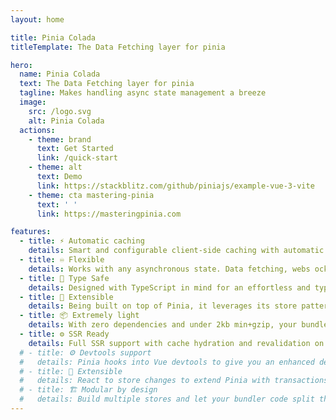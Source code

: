 ```yaml
---
layout: home

title: Pinia Colada
titleTemplate: The Data Fetching layer for pinia

hero:
  name: Pinia Colada
  text: The Data Fetching layer for pinia
  tagline: Makes handling async state management a breeze
  image:
    src: /logo.svg
    alt: Pinia Colada
  actions:
    - theme: brand
      text: Get Started
      link: /quick-start
    - theme: alt
      text: Demo
      link: https://stackblitz.com/github/piniajs/example-vue-3-vite
    - theme: cta mastering-pinia
      text: ' '
      link: https://masteringpinia.com

features:
  - title: ⚡️ Automatic caching
    details: Smart and configurable client-side caching with automatic cache invalidation and request deduplication.
  - title: ♾️ Flexible
    details: Works with any asynchronous state. Data fetching, webs ockets, Web APIs, etc
  - title: 🔑 Type Safe
    details: Designed with TypeScript in mind for an effortless and type-safe experience.
  - title: 🍍 Extensible
    details: Being built on top of Pinia, it leverages its store pattern and plugins like Devtools!
  - title: 📦 Extremely light
    details: With zero dependencies and under 2kb min+gzip, your bundle won't even notice it's there. It is also tree-shakable!
  - title: ⚙️ SSR Ready
    details: Full SSR support with cache hydration and revalidation on the client side.
  # - title: ⚙️ Devtools support
  #   details: Pinia hooks into Vue devtools to give you an enhanced development experience in both Vue 2 and Vue 3.
  # - title: 🔌 Extensible
  #   details: React to store changes to extend Pinia with transactions, local storage synchronization, etc.
  # - title: 🏗 Modular by design
  #   details: Build multiple stores and let your bundler code split them automatically.
---
```


<script setup>
// import HomeSponsors from './.vitepress/theme/components/HomeSponsors.vue'
// import './.vitepress/theme/styles/home-links.css'
</script>

<!-- <HomeSponsors /> -->
